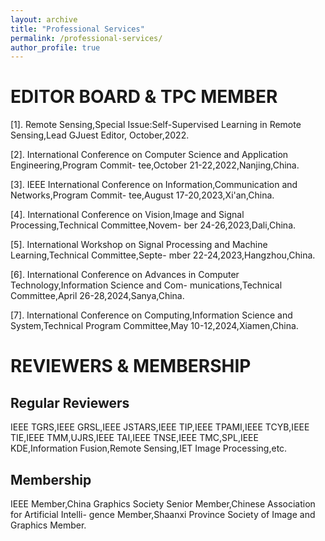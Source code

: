 ```yaml
---
layout: archive
title: "Professional Services"
permalink: /professional-services/
author_profile: true
---
```







EDITOR BOARD & TPC MEMBER  
======  
  
[1]. Remote Sensing,Special Issue:Self-Supervised Learning in Remote Sensing,Lead GJuest Editor, October,2022.<br>
  
[2]. International Conference on Computer Science and Application Engineering,Program Commit- tee,October 21-22,2022,Nanjing,China.<br>
  
[3]. IEEE International Conference on Information,Communication and Networks,Program Commit- tee,August 17-20,2023,Xi'an,China.<br>
  
[4]. International Conference on Vision,Image and Signal Processing,Technical Committee,Novem- ber 24-26,2023,Dali,China.<br>
  
[5]. International Workshop on Signal Processing and Machine Learning,Technical Committee,Septe- mber 22-24,2023,Hangzhou,China.<br>
  
[6]. International Conference on Advances in Computer Technology,Information Science and Com- munications,Technical Committee,April 26-28,2024,Sanya,China.<br>
  
[7]. International Conference on Computing,Information Science and System,Technical Program Committee,May 10-12,2024,Xiamen,China.<br>
  


REVIEWERS & MEMBERSHIP  
======  
  
Regular Reviewers  
------  
  
IEEE TGRS,IEEE GRSL,IEEE JSTARS,IEEE TIP,IEEE TPAMI,IEEE TCYB,IEEE TIE,IEEE TMM,UJRS,IEEE TAI,IEEE TNSE,IEEE TMC,SPL,IEEE KDE,Information Fusion,Remote Sensing,IET Image Processing,etc.  
  
Membership  
------  
  
IEEE Member,China Graphics Society Senior Member,Chinese Association for Artificial Intelli- gence Member,Shaanxi Province Society of Image and Graphics Member.  
